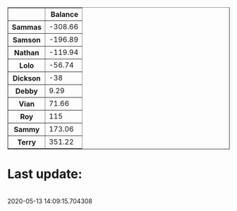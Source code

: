 <table border="1" class="dataframe">
  <thead>
    <tr style="text-align: right;">
      <th></th>
      <th>Balance</th>
    </tr>
  </thead>
  <tbody>
    <tr>
      <th>Sammas</th>
      <td>-308.66</td>
    </tr>
    <tr>
      <th>Samson</th>
      <td>-196.89</td>
    </tr>
    <tr>
      <th>Nathan</th>
      <td>-119.94</td>
    </tr>
    <tr>
      <th>Lolo</th>
      <td>-56.74</td>
    </tr>
    <tr>
      <th>Dickson</th>
      <td>-38</td>
    </tr>
    <tr>
      <th>Debby</th>
      <td>9.29</td>
    </tr>
    <tr>
      <th>Vian</th>
      <td>71.66</td>
    </tr>
    <tr>
      <th>Roy</th>
      <td>115</td>
    </tr>
    <tr>
      <th>Sammy</th>
      <td>173.06</td>
    </tr>
    <tr>
      <th>Terry</th>
      <td>351.22</td>
    </tr>
  </tbody>
</table><H1>Last update:</h1><br>2020-05-13 14:09:15.704308